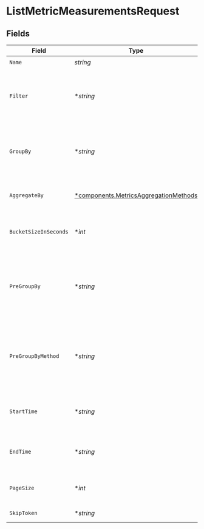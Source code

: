 # ListMetricMeasurementsRequest


## Fields

| Field                                                                                                                         | Type                                                                                                                          | Required                                                                                                                      | Description                                                                                                                   |
| ----------------------------------------------------------------------------------------------------------------------------- | ----------------------------------------------------------------------------------------------------------------------------- | ----------------------------------------------------------------------------------------------------------------------------- | ----------------------------------------------------------------------------------------------------------------------------- |
| `Name`                                                                                                                        | *string*                                                                                                                      | :heavy_check_mark:                                                                                                            | metric name                                                                                                                   |
| `Filter`                                                                                                                      | **string*                                                                                                                     | :heavy_minus_sign:                                                                                                            | Query to filter the measurement values. e.g id: [id1,id2] category: moderate                                                  |
| `GroupBy`                                                                                                                     | **string*                                                                                                                     | :heavy_minus_sign:                                                                                                            | Comma-delimited list of attribute names to group measurements by. e.g id, category                                            |
| `AggregateBy`                                                                                                                 | [*components.MetricsAggregationMethods](../../models/components/metricsaggregationmethods.md)                                 | :heavy_minus_sign:                                                                                                            | Aggregation method used to group measurements                                                                                 |
| `BucketSizeInSeconds`                                                                                                         | **int*                                                                                                                        | :heavy_minus_sign:                                                                                                            | Resolution size of an aggregation bucket in seconds                                                                           |
| `PreGroupBy`                                                                                                                  | **string*                                                                                                                     | :heavy_minus_sign:                                                                                                            | Secondary grouping to allow aggregating data points inside individual buckets. Has to be set together with `preGroupByMethod` |
| `PreGroupByMethod`                                                                                                            | **string*                                                                                                                     | :heavy_minus_sign:                                                                                                            | Secondary aggregation to allow aggregating data points inside individual buckets. Has to be set together with `preGroupBy`    |
| `StartTime`                                                                                                                   | **string*                                                                                                                     | :heavy_minus_sign:                                                                                                            | Timestamp in ISO 8601 format in UTC timezone: yyyy-MM-ddTHH:mm:ssZ                                                            |
| `EndTime`                                                                                                                     | **string*                                                                                                                     | :heavy_minus_sign:                                                                                                            | Timestamp in ISO 8601 format in UTC timezone: yyyy-MM-ddTHH:mm:ssZ                                                            |
| `PageSize`                                                                                                                    | **int*                                                                                                                        | :heavy_minus_sign:                                                                                                            | Number of items in a response page. Default varies by API.                                                                    |
| `SkipToken`                                                                                                                   | **string*                                                                                                                     | :heavy_minus_sign:                                                                                                            | Token for the requested page                                                                                                  |